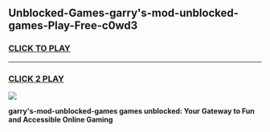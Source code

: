 
## Unblocked-Games-garry's-mod-unblocked-games-Play-Free-c0wd3
<h3>
<a href="https://premium76.site?title=garry's-mod-unblocked-games&ref=19M">CLICK TO PLAY</a></h3>
<hr>

<h3>
<a href="https://premium76.site?title=garry's-mod-unblocked-games&ref=19M">CLICK 2 PLAY</a>
  
</h3>

<a href="https://premium76.site?title=garry's-mod-unblocked-games&ref=19M"><img src="https://clearcache.store/games.png"></a>


**garry's-mod-unblocked-games games unblocked: Your Gateway to Fun and Accessible Online Gaming**
